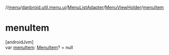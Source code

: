 //[menu](../../../../index.md)/[danbroid.util.menu.ui](../../index.md)/[MenuListAdapter](../index.md)/[MenuViewHolder](index.md)/[menuItem](menu-item.md)

# menuItem

[androidJvm]\
var [menuItem](menu-item.md): [MenuItem](../../../danbroid.util.menu/-menu-item/index.md)? = null
